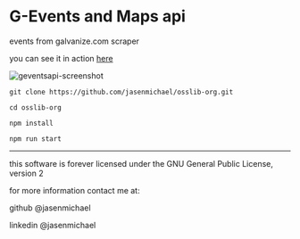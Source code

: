 # G-Events and Maps api

events from galvanize.com scraper

you can see it in action [here](http://g-events-api.herokuapp.com/events/add)

![geventsapi-screenshot](http://jasenmichael.com/img/geventsapi.png)


```
git clone https://github.com/jasenmichael/osslib-org.git

cd osslib-org

npm install

npm run start
```

----

this software is forever licensed under the GNU General Public License, version 2

for more information contact me at:

github @jasenmichael

linkedin @jasenmichael
